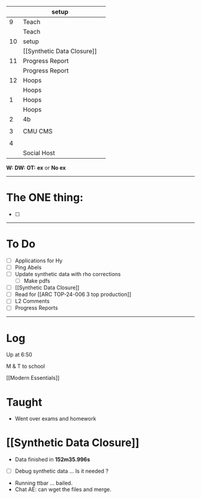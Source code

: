 
|     | setup                      |     |
| --- | -------------------------- | --- |
| 9   | Teach                      |     |
|     | Teach                      |     |
| 10  | setup                      |     |
|     | [[Synthetic Data Closure]] |     |
| 11  | Progress Report            |     |
|     | Progress Report            |     |
| 12  | Hoops                      |     |
|     | Hoops                      |     |
| 1   | Hoops                      |     |
|     | Hoops                      |     |
| 2   | 4b                         |     |
|     |                            |     |
| 3   | CMU CMS                    |     |
|     |                            |     |
| 4   |                            |     |
|     | Social Host                |     |

**W:**
**DW:**
**OT:**
**ex** or **No ex**

---
# The ONE thing: 
- [ ] 

---
# To Do

- [ ] Applications for Hy
- [ ] Ping Abels 
- [ ] Update synthetic data with rho corrections
	- [ ] Make pdfs
- [ ] [[Synthetic Data Closure]]
- [ ] Read for [[ARC TOP-24-006 3 top production]]
- [ ] L2 Comments
- [ ] Progress Reports
---

# Log


Up at 6:50

M & T to school 

[[Modern Essentials]]

# Taught
- Went over exams and homework

# [[Synthetic Data Closure]]
- Data finished in **152m35.996s**
- [ ] Debug synthetic data ... Is it needed ?
- Running ttbar ... bailed. 
- Chat AE: can wget the files and merge.
